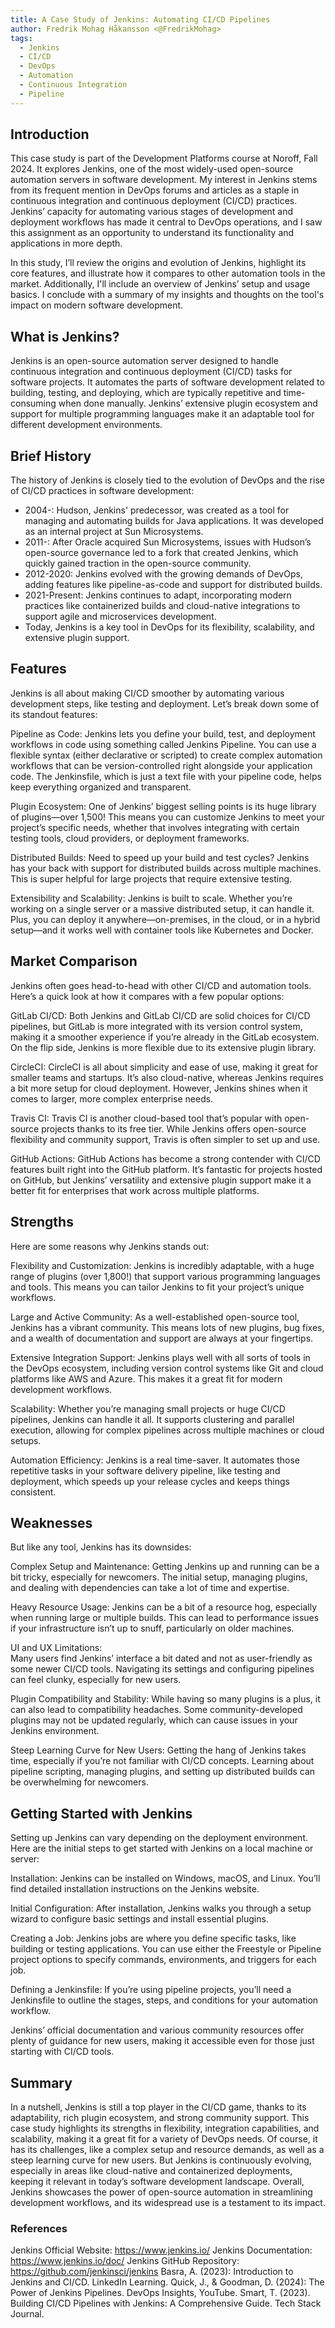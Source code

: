 ```yaml
---
title: A Case Study of Jenkins: Automating CI/CD Pipelines
author: Fredrik Mohag Håkansson <@FredrikMohag>
tags:
  - Jenkins
  - CI/CD
  - DevOps
  - Automation
  - Continuous Integration
  - Pipeline
---
```


## Introduction

This case study is part of the Development Platforms course at Noroff, Fall 2024. It explores Jenkins, one of the most widely-used open-source automation servers in software development. My interest in Jenkins stems from its frequent mention in DevOps forums and articles as a staple in continuous integration and continuous deployment (CI/CD) practices. Jenkins’ capacity for automating various stages of development and deployment workflows has made it central to DevOps operations, and I saw this assignment as an opportunity to understand its functionality and applications in more depth.

In this study, I’ll review the origins and evolution of Jenkins, highlight its core features, and illustrate how it compares to other automation tools in the market. Additionally, I'll include an overview of Jenkins’ setup and usage basics. I conclude with a summary of my insights and thoughts on the tool's impact on modern software development.

## What is Jenkins?

Jenkins is an open-source automation server designed to handle continuous integration and continuous deployment (CI/CD) tasks for software projects. It automates the parts of software development related to building, testing, and deploying, which are typically repetitive and time-consuming when done manually. Jenkins’ extensive plugin ecosystem and support for multiple programming languages make it an adaptable tool for different development environments.

## Brief History

The history of Jenkins is closely tied to the evolution of DevOps and the rise of CI/CD practices in software development:

- 2004-: Hudson, Jenkins' predecessor, was created as a tool for managing and automating builds for Java applications. It was developed as an internal project at Sun Microsystems.
- 2011-: After Oracle acquired Sun Microsystems, issues with Hudson’s open-source governance led to a fork that created Jenkins, which quickly gained traction in the open-source community.
- 2012-2020: Jenkins evolved with the growing demands of DevOps, adding features like pipeline-as-code and support for distributed builds.
- 2021-Present: Jenkins continues to adapt, incorporating modern practices like containerized builds and cloud-native integrations to support agile and microservices development.
- Today, Jenkins is a key tool in DevOps for its flexibility, scalability, and extensive plugin support.

## Features

Jenkins is all about making CI/CD smoother by automating various development steps, like testing and deployment. Let’s break down some of its standout features:

Pipeline as Code:
Jenkins lets you define your build, test, and deployment workflows in code using something called Jenkins Pipeline. You can use a flexible syntax (either declarative or scripted) to create complex automation workflows that can be version-controlled right alongside your application code. The Jenkinsfile, which is just a text file with your pipeline code, helps keep everything organized and transparent.

Plugin Ecosystem:
One of Jenkins’ biggest selling points is its huge library of plugins—over 1,500! This means you can customize Jenkins to meet your project’s specific needs, whether that involves integrating with certain testing tools, cloud providers, or deployment frameworks.

Distributed Builds:
Need to speed up your build and test cycles? Jenkins has your back with support for distributed builds across multiple machines. This is super helpful for large projects that require extensive testing.

Extensibility and Scalability:
Jenkins is built to scale. Whether you’re working on a single server or a massive distributed setup, it can handle it. Plus, you can deploy it anywhere—on-premises, in the cloud, or in a hybrid setup—and it works well with container tools like Kubernetes and Docker.

## Market Comparison

Jenkins often goes head-to-head with other CI/CD and automation tools. Here’s a quick look at how it compares with a few popular options:

GitLab CI/CD:
Both Jenkins and GitLab CI/CD are solid choices for CI/CD pipelines, but GitLab is more integrated with its version control system, making it a smoother experience if you’re already in the GitLab ecosystem. On the flip side, Jenkins is more flexible due to its extensive plugin library.

CircleCI:
CircleCI is all about simplicity and ease of use, making it great for smaller teams and startups. It’s also cloud-native, whereas Jenkins requires a bit more setup for cloud deployment. However, Jenkins shines when it comes to larger, more complex enterprise needs.

Travis CI:
Travis CI is another cloud-based tool that’s popular with open-source projects thanks to its free tier. While Jenkins offers open-source flexibility and community support, Travis is often simpler to set up and use.

GitHub Actions:
GitHub Actions has become a strong contender with CI/CD features built right into the GitHub platform. It’s fantastic for projects hosted on GitHub, but Jenkins’ versatility and extensive plugin support make it a better fit for enterprises that work across multiple platforms.

## Strengths

Here are some reasons why Jenkins stands out:

Flexibility and Customization:
Jenkins is incredibly adaptable, with a huge range of plugins (over 1,800!) that support various programming languages and tools. This means you can tailor Jenkins to fit your project’s unique workflows.

Large and Active Community:
As a well-established open-source tool, Jenkins has a vibrant community. This means lots of new plugins, bug fixes, and a wealth of documentation and support are always at your fingertips.

Extensive Integration Support:
Jenkins plays well with all sorts of tools in the DevOps ecosystem, including version control systems like Git and cloud platforms like AWS and Azure. This makes it a great fit for modern development workflows.

Scalability:
Whether you’re managing small projects or huge CI/CD pipelines, Jenkins can handle it all. It supports clustering and parallel execution, allowing for complex pipelines across multiple machines or cloud setups.

Automation Efficiency:
Jenkins is a real time-saver. It automates those repetitive tasks in your software delivery pipeline, like testing and deployment, which speeds up your release cycles and keeps things consistent.

## Weaknesses

But like any tool, Jenkins has its downsides:

Complex Setup and Maintenance:
Getting Jenkins up and running can be a bit tricky, especially for newcomers. The initial setup, managing plugins, and dealing with dependencies can take a lot of time and expertise.

Heavy Resource Usage:
Jenkins can be a bit of a resource hog, especially when running large or multiple builds. This can lead to performance issues if your infrastructure isn’t up to snuff, particularly on older machines.

UI and UX Limitations:  
Many users find Jenkins’ interface a bit dated and not as user-friendly as some newer CI/CD tools. Navigating its settings and configuring pipelines can feel clunky, especially for new users.

Plugin Compatibility and Stability:
While having so many plugins is a plus, it can also lead to compatibility headaches. Some community-developed plugins may not be updated regularly, which can cause issues in your Jenkins environment.

Steep Learning Curve for New Users:
Getting the hang of Jenkins takes time, especially if you’re not familiar with CI/CD concepts. Learning about pipeline scripting, managing plugins, and setting up distributed builds can be overwhelming for newcomers.

## Getting Started with Jenkins

Setting up Jenkins can vary depending on the deployment environment. Here are the initial steps to get started with Jenkins on a local machine or server:

Installation:
Jenkins can be installed on Windows, macOS, and Linux. You’ll find detailed installation instructions on the Jenkins website.

Initial Configuration:
After installation, Jenkins walks you through a setup wizard to configure basic settings and install essential plugins.

Creating a Job:
Jenkins jobs are where you define specific tasks, like building or testing applications. You can use either the Freestyle or Pipeline project options to specify commands, environments, and triggers for each job.

Defining a Jenkinsfile:
If you’re using pipeline projects, you’ll need a Jenkinsfile to outline the stages, steps, and conditions for your automation workflow.

Jenkins’ official documentation and various community resources offer plenty of guidance for new users, making it accessible even for those just starting with CI/CD tools.

## Summary

In a nutshell, Jenkins is still a top player in the CI/CD game, thanks to its adaptability, rich plugin ecosystem, and strong community support. This case study highlights its strengths in flexibility, integration capabilities, and scalability, making it a great fit for a variety of DevOps needs. Of course, it has its challenges, like a complex setup and resource demands, as well as a steep learning curve for new users. But Jenkins is continuously evolving, especially in areas like cloud-native and containerized deployments, keeping it relevant in today’s software development landscape. Overall, Jenkins showcases the power of open-source automation in streamlining development workflows, and its widespread use is a testament to its impact.

### References

Jenkins Official Website: https://www.jenkins.io/
Jenkins Documentation: https://www.jenkins.io/doc/
Jenkins GitHub Repository: https://github.com/jenkinsci/jenkins
Basra, A. (2023): Introduction to Jenkins and CI/CD. LinkedIn Learning.
Quick, J., & Goodman, D. (2024): The Power of Jenkins Pipelines. DevOps Insights, YouTube.
Smart, T. (2023). Building CI/CD Pipelines with Jenkins: A Comprehensive Guide. Tech Stack Journal.
